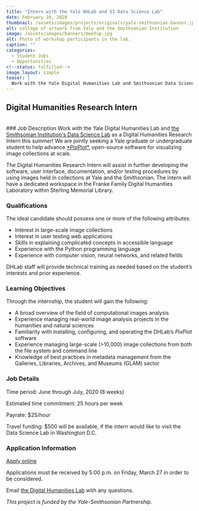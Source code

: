 ```yaml
---
title: "Intern with the Yale DHLab and SI Data Science Lab"
date: February 10, 2020
thumbnail: /assets/images/projects/originals/yale-smithsonian-banner.jpg
alt: collage of artwork from Yale and the Smithsonian Institution
image: /assets/images/banners/meetup.jpg
alt: Photo of workshop participants in the lab.
caption: ""
categories:
  - Student Jobs
  - Opportunities
<!--status: fulfilled-->
image_layout: simple
teaser: |
  Work with the Yale Digital Humanities Lab and Smithsonian Data Science Lab as a Digital Humanities Research Intern this summer! We are jointly seeking a Yale graduate or undergraduate student to help advance PixPlot, open-source software for visualizing image collections at scale.
---
```


## Digital Humanities Research Intern  
<br>
### Job Description
Work with the Yale Digital Humanities Lab and <a href='https://datascience.si.edu/' target='_blank'>the Smithsonian Institution's Data Science Lab</a> as a Digital Humanities Research Intern this summer! We are jointly seeking a Yale graduate or undergraduate student to help advance <a href='https://dhlab.yale.edu/projects/pixplot/' target='_blank'>*PixPlot*</a>, open-source software for visualizing image collections at scale.

The Digital Humanities Research Intern will assist in further developing the software, user interface, documentation, and/or testing procedures by using images held in collections at Yale and the Smithsonian. The intern will have a dedicated workspace in the Franke Family Digital Humanities Laboratory within Sterling Memorial Library.

### Qualifications
The ideal candidate should possess one or more of the following attributes:

- Interest in large-scale image collections
- Interest in user testing web applications
- Skills in explaining complicated concepts in accessible language
- Experience with the Python programming language
- Experience with computer vision, neural networks, and related fields

DHLab staff will provide technical training as needed based on the student’s interests and prior experience.

### Learning Objectives
Through the internship, the student will gain the following:

- A broad overview of the field of computational images analysis
- Experience managing real-world image analysis projects in the humanities and natural sciences
- Familiarity with installing, configuring, and operating the DHLab’s *PixPlot* software
- Experience managing large-scale (>10,000) image collections from both the file system and command line
- Knowledge of best practices in metadata management from the Galleries, Libraries, Archives, and Museums (GLAM) sector


### Job Details
Time period: June through July, 2020 (8 weeks)

Estimated time commitment: 25 hours per week

Payrate: $25/hour

Travel funding: $500 will be available, if the intern would like to visit the Data Science Lab in Washington D.C.

### Application Information
<a href='https://yalesurvey.ca1.qualtrics.com/jfe/form/SV_3xhURqRYV7MAZb7' target='_blank'>Apply online</a>

Applications must be received by 5:00 p.m. on Friday, March 27 in order to be considered.

Email [the Digital Humanities Lab](mailto:dhlab@yale.edu) with any questions.

*This project is funded by the Yale-Smithsonian Partnership.*
